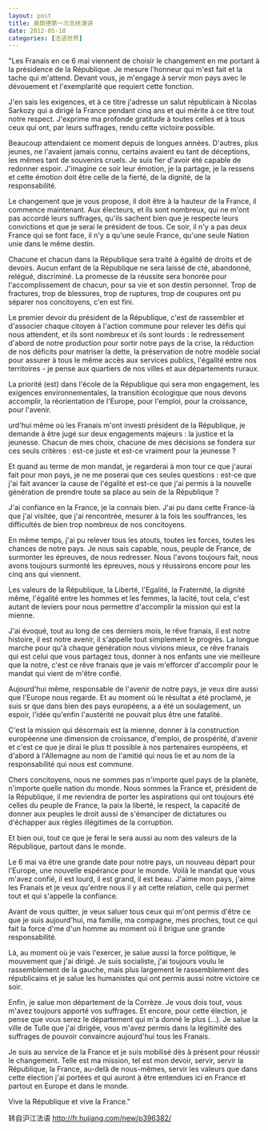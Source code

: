 ```yaml
---
layout: post
title: 奥朗德第一次总统演讲
date: 2012-05-10
categories: [法语世界]  
---
```


"Les Franais en ce 6 mai viennent de choisir le changement en me portant à la présidence de la République. Je mesure l'honneur qui m'est fait et la tache qui m'attend. Devant vous, je m'engage à servir mon pays avec le dévouement et l'exemplarité que requiert cette fonction.

J'en sais les exigences, et à ce titre j'adresse un salut républicain à Nicolas Sarkozy qui a dirigé la France pendant cinq ans et qui mérite à ce titre tout notre respect. J'exprime ma profonde gratitude à toutes celles et à tous ceux qui ont, par leurs suffrages, rendu cette victoire possible.

Beaucoup attendaient ce moment depuis de longues années. D'autres, plus jeunes, ne l'avaient jamais connu, certains avaient eu tant de déceptions, les mêmes tant de souvenirs cruels. Je suis fier d'avoir été capable de redonner espoir. J'imagine ce soir leur émotion, je la partage, je la ressens et cette émotion doit être celle de la fierté, de la dignité, de la responsabilité.

Le changement que je vous propose, il doit être à la hauteur de la France, il commence maintenant. Aux électeurs, et ils sont nombreux, qui ne m'ont pas accordé leurs suffrages, qu'ils sachent bien que je respecte leurs convictions et que je serai le président de tous. Ce soir, il n'y a pas deux France qui se font face, il n'y a qu'une seule France, qu'une seule Nation unie dans le même destin.

Chacune et chacun dans la République sera traité à égalité de droits et de devoirs. Aucun enfant de la République ne sera laissé de cté, abandonné, relégué, discriminé. La promesse de la réussite sera honorée pour l'accomplissement de chacun, pour sa vie et son destin personnel. Trop de fractures, trop de blessures, trop de ruptures, trop de coupures ont pu séparer nos concitoyens, c'en est fini.

Le premier devoir du président de la République, c'est de rassembler et d'associer chaque citoyen à l'action commune pour relever les défis qui nous attendent, et ils sont nombreux et ils sont lourds : le redressement d'abord de notre production pour sortir notre pays de la crise, la réduction de nos déficits pour matriser la dette, la préservation de notre modèle social pour assurer à tous le même accès aux services publics, l'égalité entre nos territoires - je pense aux quartiers de nos villes et aux départements ruraux.

La priorité (est) dans l'école de la République qui sera mon engagement, les exigences environnementales, la transition écologique que nous devons accomplir, la réorientation de l'Europe, pour l'emploi, pour la croissance, pour l'avenir.

urd'hui même où les Franais m'ont investi président de la République, je demande à être jugé sur deux engagements majeurs : la justice et la jeunesse. Chacun de mes choix, chacune de mes décisions se fondera sur ces seuls critères : est-ce juste et est-ce vraiment pour la jeunesse ?

Et quand au terme de mon mandat, je regarderai à mon tour ce que j'aurai fait pour mon pays, je ne me poserai que ces seules questions : est-ce que j'ai fait avancer la cause de l'égalité et est-ce que j'ai permis à la nouvelle génération de prendre toute sa place au sein de la République ?

J'ai confiance en la France, je la connais bien. J'ai pu dans cette France-là que j'ai visitée, que j'ai rencontrée, mesurer à la fois les souffrances, les difficultés de bien trop nombreux de nos concitoyens.

En même temps, j'ai pu relever tous les atouts, toutes les forces, toutes les chances de notre pays. Je nous sais capable, nous, peuple de France, de surmonter les épreuves, de nous redresser. Nous l'avons toujours fait, nous avons toujours surmonté les épreuves, nous y réussirons encore pour les cinq ans qui viennent.

Les valeurs de la République, la Liberté, l'Egalité, la Fraternité, la dignité même, l'égalité entre les hommes et les femmes, la lacité, tout cela, c'est autant de leviers pour nous permettre d'accomplir la mission qui est la mienne.

J'ai évoqué, tout au long de ces derniers mois, le rêve franais, il est notre histoire, il est notre avenir, il s'appelle tout simplement le progrès. La longue marche pour qu'à chaque génération nous vivions mieux, ce rêve franais qui est celui que vous partagez tous, donner à nos enfants une vie meilleure que la notre, c'est ce rêve franais que je vais m'efforcer d'accomplir pour le mandat qui vient de m'être confié.

Aujourd'hui même, responsable de l'avenir de notre pays, je veux dire aussi que l'Europe nous regarde. Et au moment où le résultat a été proclamé, je suis sr que dans bien des pays européens, a a été un soulagement, un espoir, l'idée qu'enfin l'austérité ne pouvait plus être une fatalité.

C'est la mission qui désormais est la mienne, donner à la construction européenne une dimension de croissance, d'emploi, de prospérité, d'avenir et c'est ce que je dirai le plus tt possible à nos partenaires européens, et d'abord à l'Allemagne au nom de l'amitié qui nous lie et au nom de la responsabilité qui nous est commune.

Chers concitoyens, nous ne sommes pas n'importe quel pays de la planète, n'importe quelle nation du monde. Nous sommes la France et, président de la République, il me reviendra de porter les aspirations qui ont toujours été celles du peuple de France, la paix la liberté, le respect, la capacité de donner aux peuples le droit aussi de s'émanciper de dictatures ou d'échapper aux règles illégitimes de la corruption.

Et bien oui, tout ce que je ferai le sera aussi au nom des valeurs de la République, partout dans le monde.

Le 6 mai va être une grande date pour notre pays, un nouveau départ pour l'Europe, une nouvelle espérance pour le monde. Voilà le mandat que vous m'avez confié, il est lourd, il est grand, il est beau. J'aime mon pays, j'aime les Franais et je veux qu'entre nous il y ait cette relation, celle qui permet tout et qui s'appelle la confiance.

Avant de vous quitter, je veux saluer tous ceux qui m'ont permis d'être ce que je suis aujourd'hui, ma famille, ma compagne, mes proches, tout ce qui fait la force d'me d'un homme au moment où il brigue une grande responsabilité.

Là, au moment où je vais l'exercer, je salue aussi la force politique, le mouvement que j'ai dirigé. Je suis socialiste, j'ai toujours voulu le rassemblement de la gauche, mais plus largement le rassemblement des républicains et je salue les humanistes qui ont permis aussi notre victoire ce soir.

Enfin, je salue mon département de la Corrèze. Je vous dois tout, vous m'avez toujours apporté vos suffrages. Et encore, pour cette élection, je pense que vous serez le département qui m'a donné le plus (...). Je salue la ville de Tulle que j'ai dirigée, vous m'avez permis dans la légitimité des suffrages de pouvoir convaincre aujourd'hui tous les Franais.

Je suis au service de la France et je suis mobilisé dès à présent pour réussir le changement. Telle est ma mission, tel est mon devoir, servir, servir la République, la France, au-delà de nous-mêmes, servir les valeurs que dans cette élection j'ai portées et qui auront à être entendues ici en France et partout en Europe et dans le monde.

Vive la République et vive la France."

转自沪江法语 http://fr.hujiang.com/new/p396382/
